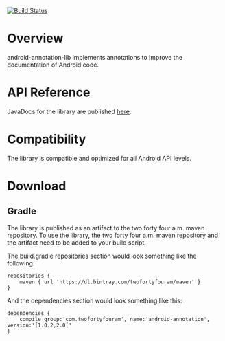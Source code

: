 [![Build Status](https://travis-ci.org/twofortyfouram/android-annotation.png?branch=master)](https://travis-ci.org/twofortyfouram/android-annotation)

# Overview
android-annotation-lib implements annotations to improve the documentation of Android code.


# API Reference
JavaDocs for the library are published [here](http://twofortyfouram.github.io/android-annotation).


# Compatibility
The library is compatible and optimized for all Android API levels.


# Download
## Gradle
The library is published as an artifact to the two forty four a.m. maven repository.  To use the library, the two forty four a.m. maven repository and the artifact need to be added to your build script.

The build.gradle repositories section would look something like the following:

    repositories {
        maven { url 'https://dl.bintray.com/twofortyfouram/maven' }
    }

And the dependencies section would look something like this:
    
    dependencies {
        compile group:'com.twofortyfouram', name:'android-annotation', version:'[1.0.2,2.0['
    }
